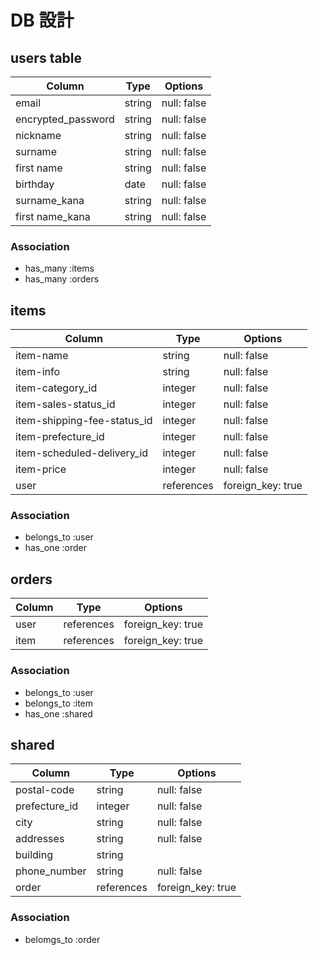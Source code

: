 # DB 設計

## users table

| Column             | Type                | Options                 |
|--------------------|---------------------|-------------------------|
| email              | string              | null: false             |
| encrypted_password | string              | null: false             |
| nickname           | string              | null: false             |
| surname            | string              | null: false             |
| first name         | string              | null: false             |
| birthday           | date                | null: false             |
| surname_kana       | string              | null: false             |
| first name_kana    | string              | null: false             |
### Association

* has_many :items
* has_many :orders

## items

| Column                              | Type       | Options           |
|-------------------------------------|------------|-------------------|
| item-name                           | string     | null: false       |
| item-info                           | string     | null: false       |
| item-category_id                    | integer    | null: false       |
| item-sales-status_id                | integer    | null: false       |
| item-shipping-fee-status_id         | integer    | null: false       |
| item-prefecture_id                  | integer    | null: false       |
| item-scheduled-delivery_id          | integer    | null: false       |
| item-price                          | integer    | null: false       |
| user                                | references | foreign_key: true |

### Association

- belongs_to :user
- has_one :order

## orders

| Column      | Type       | Options           |
|-------------|------------|-------------------|
| user        | references | foreign_key: true |
| item        | references | foreign_key: true |

### Association

- belongs_to :user
- belongs_to :item
- has_one :shared

## shared

| Column       | Type       | Options           |
|--------------|------------|-------------------|
| postal-code  | string     | null: false       |
| prefecture_id| integer    | null: false       |
| city         | string     | null: false       |
| addresses    | string     | null: false       |
| building     | string     |                   |
| phone_number | string     | null: false       |
| order        | references | foreign_key: true |

### Association

- belomgs_to :order